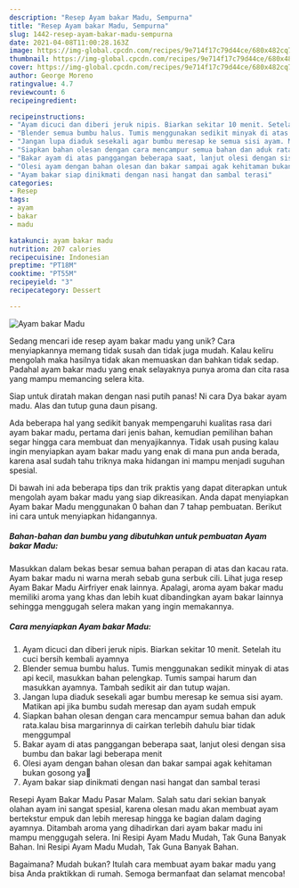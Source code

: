 ```yaml
---
description: "Resep Ayam bakar Madu, Sempurna"
title: "Resep Ayam bakar Madu, Sempurna"
slug: 1442-resep-ayam-bakar-madu-sempurna
date: 2021-04-08T11:00:28.163Z
image: https://img-global.cpcdn.com/recipes/9e714f17c79d44ce/680x482cq70/ayam-bakar-madu-foto-resep-utama.jpg
thumbnail: https://img-global.cpcdn.com/recipes/9e714f17c79d44ce/680x482cq70/ayam-bakar-madu-foto-resep-utama.jpg
cover: https://img-global.cpcdn.com/recipes/9e714f17c79d44ce/680x482cq70/ayam-bakar-madu-foto-resep-utama.jpg
author: George Moreno
ratingvalue: 4.7
reviewcount: 6
recipeingredient:

recipeinstructions:
- "Ayam dicuci dan diberi jeruk nipis. Biarkan sekitar 10 menit. Setelah itu cuci bersih kembali ayamnya"
- "Blender semua bumbu halus. Tumis menggunakan sedikit minyak di atas api kecil, masukkan bahan pelengkap. Tumis sampai harum dan masukkan ayamnya. Tambah sedikit air dan tutup wajan."
- "Jangan lupa diaduk sesekali agar bumbu meresap ke semua sisi ayam. Matikan api jika bumbu sudah meresap dan ayam sudah empuk"
- "Siapkan bahan olesan dengan cara mencampur semua bahan dan aduk rata.kalau bisa margarinnya di cairkan terlebih dahulu biar tidak menggumpal"
- "Bakar ayam di atas panggangan beberapa saat, lanjut olesi dengan sisa bumbu dan bakar lagi beberapa menit"
- "Olesi ayam dengan bahan olesan dan bakar sampai agak kehitaman bukan gosong ya🤭"
- "Ayam bakar siap dinikmati dengan nasi hangat dan sambal terasi"
categories:
- Resep
tags:
- ayam
- bakar
- madu

katakunci: ayam bakar madu 
nutrition: 207 calories
recipecuisine: Indonesian
preptime: "PT18M"
cooktime: "PT55M"
recipeyield: "3"
recipecategory: Dessert

---
```



![Ayam bakar Madu](https://img-global.cpcdn.com/recipes/9e714f17c79d44ce/680x482cq70/ayam-bakar-madu-foto-resep-utama.jpg)

Sedang mencari ide resep ayam bakar madu yang unik? Cara menyiapkannya memang tidak susah dan tidak juga mudah. Kalau keliru mengolah maka hasilnya tidak akan memuaskan dan bahkan tidak sedap. Padahal ayam bakar madu yang enak selayaknya punya aroma dan cita rasa yang mampu memancing selera kita.

Siap untuk diratah makan dengan nasi putih panas! Ni cara Dya bakar ayam madu. Alas dan tutup guna daun pisang.

Ada beberapa hal yang sedikit banyak mempengaruhi kualitas rasa dari ayam bakar madu, pertama dari jenis bahan, kemudian pemilihan bahan segar hingga cara membuat dan menyajikannya. Tidak usah pusing kalau ingin menyiapkan ayam bakar madu yang enak di mana pun anda berada, karena asal sudah tahu triknya maka hidangan ini mampu menjadi suguhan spesial.


Di bawah ini ada beberapa tips dan trik praktis yang dapat diterapkan untuk mengolah ayam bakar madu yang siap dikreasikan. Anda dapat menyiapkan Ayam bakar Madu menggunakan 0 bahan dan 7 tahap pembuatan. Berikut ini cara untuk menyiapkan hidangannya.

<!--inarticleads1-->

##### Bahan-bahan dan bumbu yang dibutuhkan untuk pembuatan Ayam bakar Madu:



Masukkan dalam bekas besar semua bahan perapan di atas dan kacau rata. Ayam bakar madu ni warna merah sebab guna serbuk cili. Lihat juga resep Ayam Bakar Madu Airfriyer enak lainnya. Apalagi, aroma ayam bakar madu memiliki aroma yang khas dan lebih kuat dibandingkan ayam bakar lainnya sehingga menggugah selera makan yang ingin memakannya. 

<!--inarticleads2-->

##### Cara menyiapkan Ayam bakar Madu:

1. Ayam dicuci dan diberi jeruk nipis. Biarkan sekitar 10 menit. Setelah itu cuci bersih kembali ayamnya
1. Blender semua bumbu halus. Tumis menggunakan sedikit minyak di atas api kecil, masukkan bahan pelengkap. Tumis sampai harum dan masukkan ayamnya. Tambah sedikit air dan tutup wajan.
1. Jangan lupa diaduk sesekali agar bumbu meresap ke semua sisi ayam. Matikan api jika bumbu sudah meresap dan ayam sudah empuk
1. Siapkan bahan olesan dengan cara mencampur semua bahan dan aduk rata.kalau bisa margarinnya di cairkan terlebih dahulu biar tidak menggumpal
1. Bakar ayam di atas panggangan beberapa saat, lanjut olesi dengan sisa bumbu dan bakar lagi beberapa menit
1. Olesi ayam dengan bahan olesan dan bakar sampai agak kehitaman bukan gosong ya🤭
1. Ayam bakar siap dinikmati dengan nasi hangat dan sambal terasi


Resepi Ayam Bakar Madu Pasar Malam. Salah satu dari sekian banyak olahan ayam ini sangat spesial, karena olesan madu akan membuat ayam bertekstur empuk dan lebih meresap hingga ke bagian dalam daging ayamnya. Ditambah aroma yang dihadirkan dari ayam bakar madu ini mampu menggugah selera. Ini Resipi Ayam Madu Mudah, Tak Guna Banyak Bahan. Ini Resipi Ayam Madu Mudah, Tak Guna Banyak Bahan. 

Bagaimana? Mudah bukan? Itulah cara membuat ayam bakar madu yang bisa Anda praktikkan di rumah. Semoga bermanfaat dan selamat mencoba!
